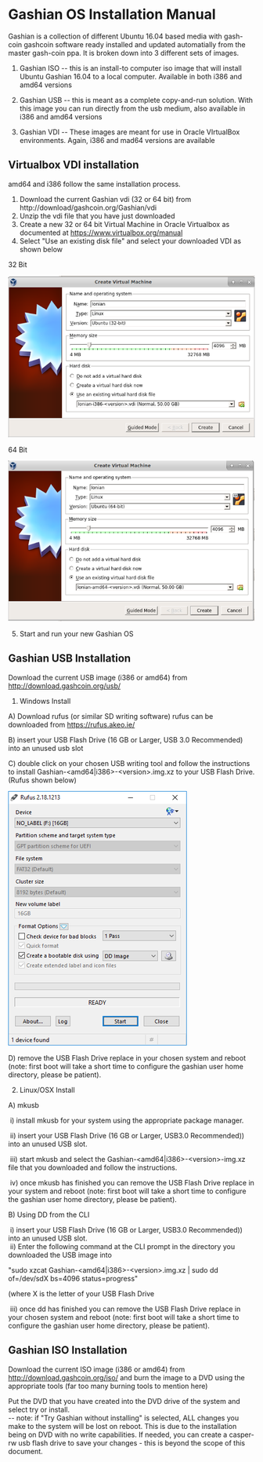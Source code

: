 Gashian OS Installation Manual
=============================

Gashian is a collection of different Ubuntu 16.04 based media with gash-coin gashcoin software ready installed and updated automatially from the master gash-coin ppa.  It is broken down into 3 different sets of images.

1) Gashian ISO -- this is an install-to computer iso image that will install Ubuntu Gashian 16.04 to a local computer.  Available in both i386 and amd64 versions  

2) Gashian USB -- this is meant as a complete copy-and-run solution.  With this image you can run directly from the usb medium, also available in i386 and amd64 versions  

3) Gashian VDI -- These images are meant for use in Oracle VIrtualBox environments.  Again, i386 and mad64 versions are available 


Virtualbox VDI installation
---------------------------
amd64 and i386 follow the same installation process.  
1) Download the current Gashian vdi (32 or 64 bit) from http://download/gashcoin.org/Gashian/vdi  
2) Unzip the vdi file that you have just downloaded  
3) Create a new 32 or 64 bit Virtual Machine in Oracle Virtualbox as documented at <a href="https://www.virtualbox.org/manual" target="_blank">https://www.virtualbox.org/manual</a>   
4) Select "Use an existing disk file" and select your downloaded VDI as shown below  
  
32 Bit  

![](gashian-doc-images/create_32_bit.png)  
  
  64 Bit  

![](gashian-doc-images/create_64_bit.png)
  
 5) Start and run your new Gashian OS
  
Gashian USB Installation
-----------------------
Download the current USB image (i386 or amd64) from http://download.gashcoin.org/usb/    

1) Windows Install

A) Download rufus (or similar SD writing software) rufus can be downloaded from
  https://rufus.akeo.ie/

B) insert your USB Flash Drive (16 GB or Larger, USB 3.0 Recommended) into an
  unused usb slot

C) double click on your chosen USB writing tool and follow the instructions to install Gashian-&lt;amd64|i386&gt;-&lt;version&gt;.img.xz to your USB Flash Drive.  
(Rufus shown below)    

![](gashian-doc-images/rufus.png)
  
  
  

D) remove the USB Flash Drive replace in your chosen system and reboot (note: first boot will take a short time to configure the gashian user home directory, please be patient).  
 

2) Linux/OSX Install   
 
A) mkusb  

&nbsp;i) install mkusb for your system using the appropriate package manager.

&nbsp;ii) insert your USB Flash Drive (16 GB or Larger, USB3.0 Recommended)) into an
  unused USB slot.  
  
&nbsp;iii) start mkusb and select the Gashian-<amd64|i386\>-<version\>-img.xz file that you downloaded and follow the instructions.

&nbsp;iv) once mkusb has finished you can remove the USB Flash Drive replace in your system and reboot (note: first boot will take a short time to configure the gashian user home directory, please be patient).  
   
B) Using DD from the CLI  

&nbsp;i) insert your USB Flash Drive (16 GB or Larger, USB3.0 Recommended)) into an
  unused USB slot.  
&nbsp;ii) Enter the following command at the CLI prompt in the directory you downloaded the USB image into 
 
"sudo xzcat Gashian-<amd64|i386\>-<version\>.img.xz  | sudo dd of=/dev/sdX bs=4096 status=progress"  

(where X is the letter of your USB Flash Drive  

&nbsp;iii) once dd has finished you can remove the USB Flash Drive replace in your chosen system and reboot (note: first boot will take a short time to configure the gashian user home directory, please be patient).  

Gashian ISO Installation
---------------------- 

Download the current ISO image (i386 or amd64) from http://download.gashcoin.org/iso/ and burn the image to a DVD using the appropriate tools (far too many burning tools to mention here)    

Put the DVD that you have created into the DVD drive of the system and select try or install.  
-- note: if "Try Gashian without installing" is selected, ALL changes you make to the system will be lost on reboot.  This is due to the installation being on DVD with no write capabilities.  If needed, you can create a casper-rw usb flash drive to save your changes - this is beyond the scope of this document. 
